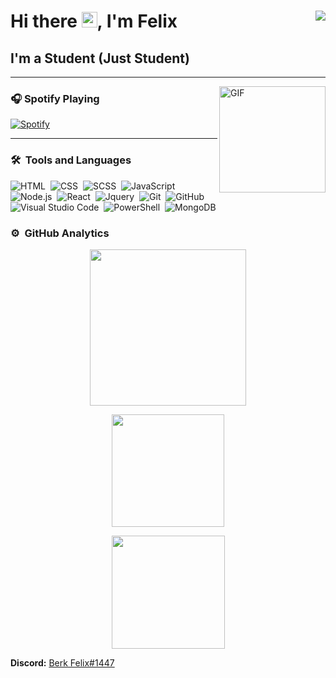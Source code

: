 # Hi there <img width="25px" src="https://media.giphy.com/media/hvRJCLFzcasrR4ia7z/giphy.gif" />, I'm Felix <img align="right" src="http://estruyf-github.azurewebsites.net/api/VisitorHit?user=Adebowale35&repo=Bgstatic&countColorcountColor&countColor=%237B1E7B"/>


## I'm a Student (Just Student)  

---

<img align="right" alt="GIF" height="170px" src="https://media.giphy.com/media/J5B1Y8QZnzXXbLQIBu/giphy.gif" />

### 🎧 Spotify Playing 

[![Spotify](https://novatorem.bgstatic.vercel.app/api/spotify)](https://open.spotify.com/user/6y9zzpwv7gdsex5in1mc8xcwq)

---

### 🛠 &nbsp;Tools and Languages 

<!-- ![Python](https://img.shields.io/badge/-Python-05122A?style=flat&logo=python)&nbsp; -->
![HTML](https://img.shields.io/badge/-HTML-05122A?style=flat&logo=HTML5)&nbsp;
![CSS](https://img.shields.io/badge/-CSS-05122A?style=flat&logo=CSS3)&nbsp;
![SCSS](https://img.shields.io/badge/-SCSS-05122A?style=flat&logo=SASS)&nbsp;
![JavaScript](https://img.shields.io/badge/-JavaScript-05122A?style=flat&logo=javascript)&nbsp;
![Node.js](https://img.shields.io/badge/-Node.js-05122A?style=flat&logo=node.js)&nbsp;
![React](https://img.shields.io/badge/-React-05122A?style=flat&logo=react)&nbsp;
![Jquery](https://img.shields.io/badge/-Jquery-05122A?style=flat&logo=jquery)&nbsp;
![Git](https://img.shields.io/badge/-Git-05122A?style=flat&logo=git)&nbsp;
![GitHub](https://img.shields.io/badge/-GitHub-05122A?style=flat&logo=github)&nbsp;
![Visual Studio Code](https://img.shields.io/badge/-Visual%20Studio%20Code-05122A?style=flat&logo=visual-studio-code&logoColor=007ACC)&nbsp;
![PowerShell](https://img.shields.io/badge/-Powershell-05122A?style=flat&logo=powershell)&nbsp;
![MongoDB](https://img.shields.io/badge/-MongoDB-05122A?style=flat&logo=mongodb)&nbsp;


### ⚙️ &nbsp;GitHub Analytics
  <p align="center">
  <img height="250em" src="https://github-readme-stats.vercel.app/api/top-langs/?username=Adebowale35&theme=algolia"/>
  </p>
<p align="center">
  <img height="180em" src="https://github-readme-stats-eight-theta.vercel.app/api?username=Adebowale35&show_icons=true&theme=algolia&include_all_commits=true&count_private=true"/>
  </p>
  <p align="center">
  <img height="181em" src="https://github-readme-stats.vercel.app/api/wakatime?username=Adebowale35&theme=algolia"/>
</p>

  
**Discord:**
 [Berk Felix#1447](https://discord.com/users/608920145032904715)

